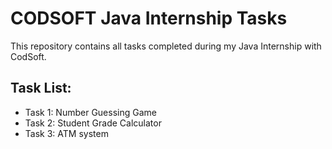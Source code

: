 # CODSOFT Java Internship Tasks

This repository contains all tasks completed during my Java Internship with CodSoft.

## Task List:
- Task 1: Number Guessing Game
- Task 2: Student Grade Calculator
- Task 3: ATM system
